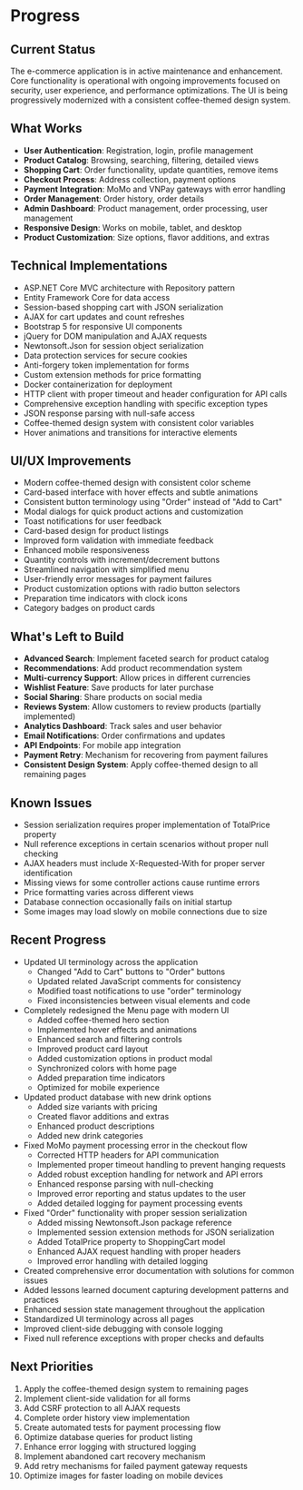 # Progress

## Current Status
The e-commerce application is in active maintenance and enhancement. Core functionality is operational with ongoing improvements focused on security, user experience, and performance optimizations. The UI is being progressively modernized with a consistent coffee-themed design system.

## What Works
- **User Authentication**: Registration, login, profile management
- **Product Catalog**: Browsing, searching, filtering, detailed views
- **Shopping Cart**: Order functionality, update quantities, remove items
- **Checkout Process**: Address collection, payment options
- **Payment Integration**: MoMo and VNPay gateways with error handling
- **Order Management**: Order history, order details
- **Admin Dashboard**: Product management, order processing, user management
- **Responsive Design**: Works on mobile, tablet, and desktop
- **Product Customization**: Size options, flavor additions, and extras

## Technical Implementations
- ASP.NET Core MVC architecture with Repository pattern
- Entity Framework Core for data access
- Session-based shopping cart with JSON serialization
- AJAX for cart updates and count refreshes
- Bootstrap 5 for responsive UI components
- jQuery for DOM manipulation and AJAX requests
- Newtonsoft.Json for session object serialization
- Data protection services for secure cookies
- Anti-forgery token implementation for forms
- Custom extension methods for price formatting
- Docker containerization for deployment
- HTTP client with proper timeout and header configuration for API calls
- Comprehensive exception handling with specific exception types
- JSON response parsing with null-safe access
- Coffee-themed design system with consistent color variables
- Hover animations and transitions for interactive elements

## UI/UX Improvements
- Modern coffee-themed design with consistent color scheme
- Card-based interface with hover effects and subtle animations
- Consistent button terminology using "Order" instead of "Add to Cart"
- Modal dialogs for quick product actions and customization
- Toast notifications for user feedback
- Card-based design for product listings
- Improved form validation with immediate feedback
- Enhanced mobile responsiveness
- Quantity controls with increment/decrement buttons
- Streamlined navigation with simplified menu
- User-friendly error messages for payment failures
- Product customization options with radio button selectors
- Preparation time indicators with clock icons
- Category badges on product cards

## What's Left to Build
- **Advanced Search**: Implement faceted search for product catalog
- **Recommendations**: Add product recommendation system
- **Multi-currency Support**: Allow prices in different currencies
- **Wishlist Feature**: Save products for later purchase
- **Social Sharing**: Share products on social media
- **Reviews System**: Allow customers to review products (partially implemented)
- **Analytics Dashboard**: Track sales and user behavior
- **Email Notifications**: Order confirmations and updates
- **API Endpoints**: For mobile app integration
- **Payment Retry**: Mechanism for recovering from payment failures
- **Consistent Design System**: Apply coffee-themed design to all remaining pages

## Known Issues
- Session serialization requires proper implementation of TotalPrice property
- Null reference exceptions in certain scenarios without proper null checking
- AJAX headers must include X-Requested-With for proper server identification
- Missing views for some controller actions cause runtime errors
- Price formatting varies across different views
- Database connection occasionally fails on initial startup
- Some images may load slowly on mobile connections due to size

## Recent Progress
- Updated UI terminology across the application
  - Changed "Add to Cart" buttons to "Order" buttons
  - Updated related JavaScript comments for consistency
  - Modified toast notifications to use "order" terminology
  - Fixed inconsistencies between visual elements and code
- Completely redesigned the Menu page with modern UI
  - Added coffee-themed hero section
  - Implemented hover effects and animations
  - Enhanced search and filtering controls
  - Improved product card layout
  - Added customization options in product modal
  - Synchronized colors with home page
  - Added preparation time indicators
  - Optimized for mobile experience
- Updated product database with new drink options
  - Added size variants with pricing
  - Created flavor additions and extras
  - Enhanced product descriptions
  - Added new drink categories
- Fixed MoMo payment processing error in the checkout flow
  - Corrected HTTP headers for API communication
  - Implemented proper timeout handling to prevent hanging requests
  - Added robust exception handling for network and API errors
  - Enhanced response parsing with null-checking
  - Improved error reporting and status updates to the user
  - Added detailed logging for payment processing events
- Fixed "Order" functionality with proper session serialization
  - Added missing Newtonsoft.Json package reference
  - Implemented session extension methods for JSON serialization
  - Added TotalPrice property to ShoppingCart model
  - Enhanced AJAX request handling with proper headers
  - Improved error handling with detailed logging
- Created comprehensive error documentation with solutions for common issues
- Added lessons learned document capturing development patterns and practices
- Enhanced session state management throughout the application
- Standardized UI terminology across all pages
- Improved client-side debugging with console logging
- Fixed null reference exceptions with proper checks and defaults

## Next Priorities
1. Apply the coffee-themed design system to remaining pages
2. Implement client-side validation for all forms
3. Add CSRF protection to all AJAX requests
4. Complete order history view implementation
5. Create automated tests for payment processing flow
6. Optimize database queries for product listing
7. Enhance error logging with structured logging
8. Implement abandoned cart recovery mechanism
9. Add retry mechanisms for failed payment gateway requests
10. Optimize images for faster loading on mobile devices 